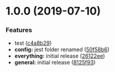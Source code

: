 # 1.0.0 (2019-07-10)


### Features

* test ([c4a8b29](https://github.com/pagrawl3/relements/commit/c4a8b29))
* **config:** jest folder renamed ([50f58b6](https://github.com/pagrawl3/relements/commit/50f58b6))
* **everything:** initial release ([26122ee](https://github.com/pagrawl3/relements/commit/26122ee))
* **general:** initial release ([8125f93](https://github.com/pagrawl3/relements/commit/8125f93))
